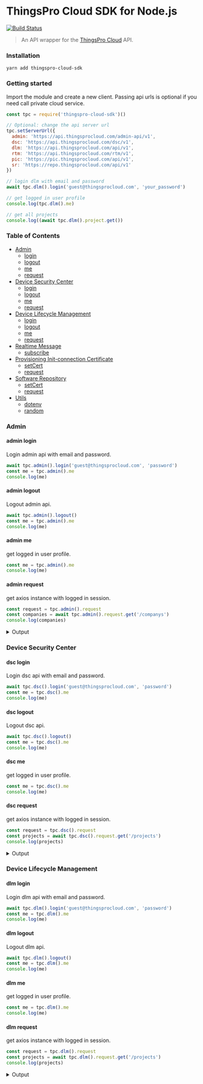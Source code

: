 # ThingsPro Cloud SDK for Node.js

[![Build Status](https://icsdrone.moxa.online/api/badges/MOXA-ISD/thingspro-cloud-node-sdk/status.svg)](https://icsdrone.moxa.online/MOXA-ISD/thingspro-cloud-node-sdk)

> An API wrapper for the [ThingsPro Cloud](https://thingsprocloud.com) API.

### Installation

    yarn add thingspro-cloud-sdk


### Getting started

Import the module and create a new client. Passing api urls is optional if
you need call private cloud service.

```js
const tpc = require('thingspro-cloud-sdk')()

// Optional: change the api server url
tpc.setServerUrl({
  admin: 'https://api.thingsprocloud.com/admin-api/v1',
  dsc: 'https://api.thingsprocloud.com/dsc/v1',
  dlm: 'https://api.thingsprocloud.com/api/v1',
  rtm: 'https://api.thingsprocloud.com/rtm/v1',
  pic: 'https://pic.thingsprocloud.com/api/v1',
  sr: 'https://repo.thingsprocloud.com/api/v1'
})

// login dlm with email and password
await tpc.dlm().login('guest@thingsprocloud.com', 'your_password')

// get logged in user profile
console.log(tpc.dlm().me)

// get all projects
console.log((await tpc.dlm().project.get())
```

### Table of Contents

- [Admin](#admin)
  - [login](#admin-login)
  - [logout](#admin-logout)
  - [me](#admin-me)
  - [request](#admin-request)
- [Device Security Center](#device-secrity-center)
  - [login](#dsc-login)
  - [logout](#dsc-logout)
  - [me](#dsc-me)
  - [request](#dsc-request)
- [Device Lifecycle Management](#device-lifecycle-management)
  - [login](#dlm-login)
  - [logout](#dlm-logout)
  - [me](#dlm-me)
  - [request](#dlm-request)
- [Realtime Message](#realtime-message)
  - [subscribe](#rtm-subscribe)
- [Provisioning Init-connection Certificate](#provisioning-init-connection-certificate)
  - [setCert](#pic-set-cert)
  - [request](#pic-request)
- [Software Repository](#software-repository)
  - [setCert](#sr-set-cert)
  - [request](#sr-request)
- [Utils](#utils)
  - [dotenv](#dotenv)
  - [random](#random)

### Admin

#### admin login

Login admin api with email and password.

```js
await tpc.admin().login('guest@thingsprocloud.com', 'password')
const me = tpc.admin().me
console.log(me)
```

#### admin logout

Logout admin api.

```js
await tpc.admin().logout()
const me = tpc.admin().me
console.log(me)
```

#### admin me

get logged in user profile.

```js
const me = tpc.admin().me
console.log(me)
```

#### admin request

get axios instance with logged in session.

```js
const request = tpc.admin().request
const companies = await tpc.admin().request.get('/companys')
console.log(companies)
```

<details>
<summary>Output</summary>

```js
{
  companyId: '22237172-cd34-474a-bc4d-8a0070597b77',
  createdAt: '2020-04-07T01:32:10.512430Z',
  dashboard: { layout: [ [Object], [Object], [Object], [Object], [Object] ] },
  name: 'MOXA',
  status: 'enable',
  updatedAt: '2020-04-07T01:32:10.512430Z'
}
```
</details>

### Device Security Center

#### dsc login

Login dsc api with email and password.

```js
await tpc.dsc().login('guest@thingsprocloud.com', 'password')
const me = tpc.dsc().me
console.log(me)
```

#### dsc logout

Logout dsc api.

```js
await tpc.dsc().logout()
const me = tpc.dsc().me
console.log(me)
```

#### dsc me

get logged in user profile.

```js
const me = tpc.dsc().me
console.log(me)
```

#### dsc request

get axios instance with logged in session.

```js
const request = tpc.dsc().request
const projects = await tpc.dsc().request.get('/projects')
console.log(projects)
```

<details>
<summary>Output</summary>

```js
[
  {
    createdAt: '2020-11-26T09:16:07.585323Z',
    description: '',
    name: '[test] Practical Fresh Shoes',
    projectId: '073f329f-7edd-4651-8d6f-a998b04771dd',
    updatedAt: '2020-11-26T09:16:07.585323Z',
    userList: [ [Object], [Object], [Object] ]
  }
]
```
</details>

### Device Lifecycle Management

#### dlm login

Login dlm api with email and password.

```js
await tpc.dlm().login('guest@thingsprocloud.com', 'password')
const me = tpc.dlm().me
console.log(me)
```

#### dlm logout

Logout dlm api.

```js
await tpc.dlm().logout()
const me = tpc.dlm().me
console.log(me)
```

#### dlm me

get logged in user profile.

```js
const me = tpc.dlm().me
console.log(me)
```

#### dlm request

get axios instance with logged in session.

```js
const request = tpc.dlm().request
const projects = await tpc.dlm().request.get('/projects')
console.log(projects)
```

<details>
<summary>Output</summary>

```js
[
  {
    createdAt: '2020-11-26T09:16:07.585323Z',
    description: '',
    name: '[test] Practical Fresh Shoes',
    projectId: '073f329f-7edd-4651-8d6f-a998b04771dd',
    updatedAt: '2020-11-26T09:16:07.585323Z',
    userList: [ [Object], [Object], [Object] ]
  }
]
```
</details>
